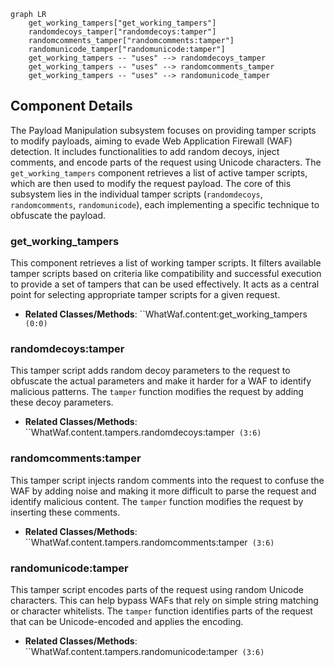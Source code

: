 ```mermaid
graph LR
    get_working_tampers["get_working_tampers"]
    randomdecoys_tamper["randomdecoys:tamper"]
    randomcomments_tamper["randomcomments:tamper"]
    randomunicode_tamper["randomunicode:tamper"]
    get_working_tampers -- "uses" --> randomdecoys_tamper
    get_working_tampers -- "uses" --> randomcomments_tamper
    get_working_tampers -- "uses" --> randomunicode_tamper
```

## Component Details

The Payload Manipulation subsystem focuses on providing tamper scripts to modify payloads, aiming to evade Web Application Firewall (WAF) detection. It includes functionalities to add random decoys, inject comments, and encode parts of the request using Unicode characters. The `get_working_tampers` component retrieves a list of active tamper scripts, which are then used to modify the request payload. The core of this subsystem lies in the individual tamper scripts (`randomdecoys`, `randomcomments`, `randomunicode`), each implementing a specific technique to obfuscate the payload.

### get_working_tampers
This component retrieves a list of working tamper scripts. It filters available tamper scripts based on criteria like compatibility and successful execution to provide a set of tampers that can be used effectively. It acts as a central point for selecting appropriate tamper scripts for a given request.
- **Related Classes/Methods**: ``WhatWaf.content:get_working_tampers` (0:0)`

### randomdecoys:tamper
This tamper script adds random decoy parameters to the request to obfuscate the actual parameters and make it harder for a WAF to identify malicious patterns. The `tamper` function modifies the request by adding these decoy parameters.
- **Related Classes/Methods**: ``WhatWaf.content.tampers.randomdecoys:tamper` (3:6)`

### randomcomments:tamper
This tamper script injects random comments into the request to confuse the WAF by adding noise and making it more difficult to parse the request and identify malicious content. The `tamper` function modifies the request by inserting these comments.
- **Related Classes/Methods**: ``WhatWaf.content.tampers.randomcomments:tamper` (3:6)`

### randomunicode:tamper
This tamper script encodes parts of the request using random Unicode characters. This can help bypass WAFs that rely on simple string matching or character whitelists. The `tamper` function identifies parts of the request that can be Unicode-encoded and applies the encoding.
- **Related Classes/Methods**: ``WhatWaf.content.tampers.randomunicode:tamper` (3:6)`